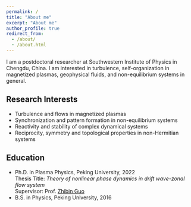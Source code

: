 ```yaml
---
permalink: /
title: "About me"
excerpt: "About me"
author_profile: true
redirect_from: 
  - /about/
  - /about.html
---
```


I am a postdoctoral researcher at Southwestern Institute of Physics in Chengdu, China. I am interested in turbulence, self-organization in magnetized plasmas, geophysical fluids, and non-equilibrium systems in general. 

## Research Interests

* Turbulence and flows in magnetized plasmas
* Synchronization and pattern formation in non-equilibrium systems
* Reactivity and stability of complex dynamical systems
* Reciprocity, symmetry and topological properties in non-Hermitian systems 


## Education
* Ph.D. in Plasma Physics, Peking University, 2022 \
Thesis Title: _Theory of nonlinear phase dynamics in drift wave-zonal flow system_ \
Supervisor: Prof. [Zhibin Guo](https://faculty.pku.edu.cn/guozhibin/zh_CN/index.htm)
* B.S. in Physics, Peking University, 2016

